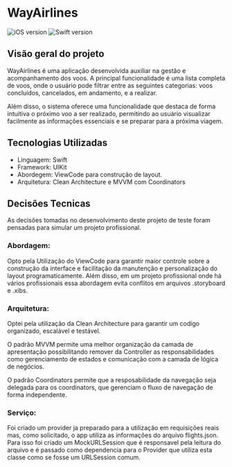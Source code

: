 # WayAirlines
![iOS version](https://img.shields.io/badge/iOS-15\+-blue) ![Swift version](https://img.shields.io/badge/Swift-v5.9-orange)

## Visão geral do projeto
WayAirlines é uma aplicação desenvolvida auxiliar na gestão e acompanhamento dos voos. A principal funcionalidade é uma lista completa de voos, onde o usuário pode filtrar entre as seguintes categorias: voos concluídos, cancelados, em andamento, e a realizar.

Além disso, o sistema oferece uma funcionalidade que destaca de forma intuitiva o próximo voo a ser realizado, permitindo ao usuário visualizar facilmente as informações essenciais e se preparar para a próxima viagem.

## Tecnologias Utilizadas
- Linguagem: Swift 
- Framework: UIKit 
- Abordegem: ViewCode para construção de layout.
- Arquitetura: Clean Architecture e MVVM com Coordinators

## Decisões Tecnicas

As decisões tomadas no desenvolvimento deste projeto de teste foram pensadas para simular um projeto profissional.

### Abordagem:

Opto pela Utilização do ViewCode para garantir maior controle sobre a construção da interface e facilitação da manutenção e personalização do layout programaticamente. Além disso, em um projeto profissional onde há vários profissionais essa abordagem evita conflitos em arquivos .storyboard e .xibs.

 
### Arquitetura:

Optei pela utilização da Clean Architecture para garantir um codigo organizado, escalável e testável.

O padrão MVVM permite uma melhor organização da camada de apresentação possibilitando remover da Controller as responsabilidades como gerenciamento de estados e comunicação com a camada de lógica de negócios.

O padrão Coordinators permite que a resposabilidade da navegação seja delegada para os coordinators, que gerenciam o fluxo de navegação de forma independente.

### Serviço:

Foi criado um provider ja preparado para a utilização em requisições reais mas, como solicitado, o app utiliza as informações do arquivo flights.json. Para isso foi criado um MockURLSession que é responsavel pela leitura do arquivo e é passado como dependencia para o Provider que utiliza esta classe como se fosse um URLSession comum.
